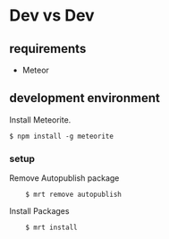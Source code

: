 # Dev vs Dev

## requirements

* Meteor

## development environment

Install Meteorite.

    $ npm install -g meteorite

### setup

Remove Autopublish package
	
		$ mrt remove autopublish

Install Packages

		$ mrt install
